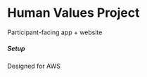 Human Values Project 
====================

Participant-facing app + website 


##### Setup 

Designed for AWS






